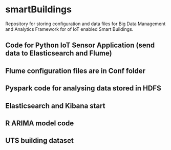 # smartBuildings
Repository for storing configuration and data files for Big Data Management and Analytics Framework for of IoT enabled Smart Buildings.


## Code for Python IoT Sensor Application (send data to Elasticsearch and Flume)
## Flume configuration files are in Conf folder
## Pyspark code for analysing data stored in HDFS
## Elasticsearch and Kibana start
## R ARIMA model code
## UTS building dataset


